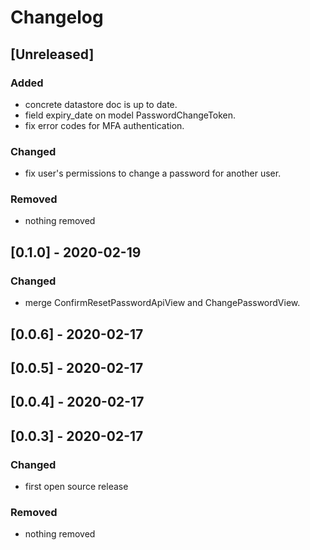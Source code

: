 # Changelog

## [Unreleased]

### Added

- concrete datastore doc is up to date.
- field expiry_date on model PasswordChangeToken.
- fix error codes for MFA authentication.

### Changed

- fix user's permissions to change a password for another user.

### Removed

- nothing removed

## [0.1.0] - 2020-02-19

### Changed

- merge ConfirmResetPasswordApiView and ChangePasswordView.

## [0.0.6] - 2020-02-17

## [0.0.5] - 2020-02-17

## [0.0.4] - 2020-02-17

## [0.0.3] - 2020-02-17

### Changed

- first open source release

### Removed

- nothing removed
